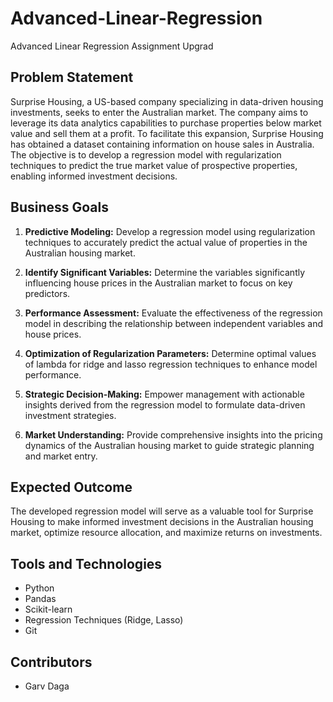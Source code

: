# Advanced-Linear-Regression
Advanced Linear Regression Assignment Upgrad

## Problem Statement

Surprise Housing, a US-based company specializing in data-driven housing investments, seeks to enter the Australian market. The company aims to leverage its data analytics capabilities to purchase properties below market value and sell them at a profit. To facilitate this expansion, Surprise Housing has obtained a dataset containing information on house sales in Australia. The objective is to develop a regression model with regularization techniques to predict the true market value of prospective properties, enabling informed investment decisions.

## Business Goals

1. **Predictive Modeling:** Develop a regression model using regularization techniques to accurately predict the actual value of properties in the Australian housing market.

2. **Identify Significant Variables:** Determine the variables significantly influencing house prices in the Australian market to focus on key predictors.

3. **Performance Assessment:** Evaluate the effectiveness of the regression model in describing the relationship between independent variables and house prices.

4. **Optimization of Regularization Parameters:** Determine optimal values of lambda for ridge and lasso regression techniques to enhance model performance.

5. **Strategic Decision-Making:** Empower management with actionable insights derived from the regression model to formulate data-driven investment strategies.

6. **Market Understanding:** Provide comprehensive insights into the pricing dynamics of the Australian housing market to guide strategic planning and market entry.

## Expected Outcome

The developed regression model will serve as a valuable tool for Surprise Housing to make informed investment decisions in the Australian housing market, optimize resource allocation, and maximize returns on investments.

## Tools and Technologies

- Python
- Pandas
- Scikit-learn
- Regression Techniques (Ridge, Lasso)
- Git

## Contributors

- Garv Daga
